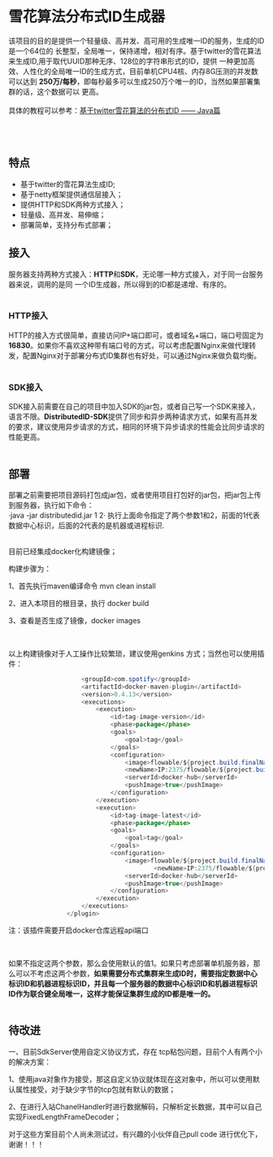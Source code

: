 # 雪花算法分布式ID生成器
该项目的目的是提供一个轻量级、高并发、高可用的生成唯一ID的服务，生成的ID是一个64位的
长整型，全局唯一，保持递增，相对有序。基于twitter的雪花算法来生成ID,用于取代UUID那种无序、128位的字符串形式的ID，提供
一种更加高效、人性化的全局唯一ID的生成方式，目前单机CPU4核、内存8G压测的并发数可以达到
**250万/每秒**，即每秒最多可以生成250万个唯一的ID，当然如果部署集群的话，这个数据可以
更高。
<br><br>
具体的教程可以参考：[基于twitter雪花算法的分布式ID —— Java篇](./SnowFlake-Java.md)

<br><br>

## 特点
* 基于twitter的雪花算法生成ID;
* 基于netty框架提供通信层接入；
* 提供HTTP和SDK两种方式接入；
* 轻量级、高并发、易伸缩；
* 部署简单，支持分布式部署；
  <br>

## 接入
服务器支持两种方式接入：**HTTP**和**SDK**，无论哪一种方式接入，对于同一台服务器来说，调用的是同
一个ID生成器，所以得到的ID都是递增、有序的。
<br><br>

### HTTP接入
HTTP的接入方式很简单，直接访问IP+端口即可，或者域名+端口，端口号固定为**16830**。如果你不喜欢这种带有端口号的方式，可以考虑配置Nginx来做代理转发，配置Nginx对于部署分布式ID集群也有好处，可以通过Nginx来做负载均衡。
<br><br>

### SDK接入
SDK接入前需要在自己的项目中加入SDK的jar包，或者自己写一个SDK来接入，语言不限。**DistributedID-SDK**提供了同步和异步两种请求方式，如果有高并发的要求，建议使用异步请求的方式，相同的环境下异步请求的性能会比同步请求的性能更高。
<br><br>

## 部署
部署之前需要把项目源码打包成jar包，或者使用项目打包好的jar包，把jar包上传到服务器，执行如下命令：
<br>
·java -jar distributedid.jar 1 2·
执行上面命令指定了两个参数1和2，前面的1代表数据中心标识，后面的2代表的是机器或进程标识.
<br><br>

目前已经集成docker化构建镜像；

构建步骤为：

1、首先执行maven编译命令 mvn clean install

2、进入本项目的根目录，执行 docker build 

3、查看是否生成了镜像，docker images

<br>

以上构建镜像对于人工操作比较繁琐，建议使用genkins 方式；当然也可以使用插件：

<plugin>

```java
                    <groupId>com.spotify</groupId>
                    <artifactId>docker-maven-plugin</artifactId>
                    <version>0.4.13</version>
                    <executions>
                        <execution>
                            <id>tag-image-version</id>
                            <phase>package</phase>
                            <goals>
                                <goal>tag</goal>
                            </goals>
                            <configuration>
                                <image>flowable/${project.build.finalName}</image>
                                <newName>IP:2375/flowable/${project.build.finalName}:${project.version}</newName>
                                <serverId>docker-hub</serverId>
                                <pushImage>true</pushImage>
                            </configuration>
                        </execution>
                        <execution>
                            <id>tag-image-latest</id>
                            <phase>package</phase>
                            <goals>
                                <goal>tag</goal>
                            </goals>
                            <configuration>
                                <image>flowable/${project.build.finalName}</image>
                                		<newName>IP:2375/flowable/${project.build.finalName}:latest</newName>
                                <serverId>docker-hub</serverId>
                                <pushImage>true</pushImage>
                            </configuration>
                        </execution>
                    </executions>
                </plugin>
```
注：该插件需要开启docker仓库远程api端口

<br>

如果不指定这两个参数，那么会使用默认的值1。如果只考虑部署单机服务器，那么可以不考虑这两个参数，**如果需要分布式集群来生成ID时，需要指定数据中心标识ID和机器进程标识ID，并且每一个服务器的数据中心标识ID和机器进程标识ID作为联合键全局唯一，这样才能保证集群生成的ID都是唯一的。**
<br>
<br>



## 待改进

一、目前SdkServer使用自定义协议方式，存在 tcp粘包问题，目前个人有两个小的解决方案：

1、使用java对象作为接受，那这自定义协议就体现在这对象中，所以可以使用默认属性接受，对于缺少字节的tcp包就有默认的数据；

2、在进行入站ChanelHandler时进行数据解码，只解析定长数据，其中可以自己实现FixedLengthFrameDecoder；

对于这些方案目前个人尚未测试过，有兴趣的小伙伴自己pull code 进行优化下，谢谢！！！

<br>